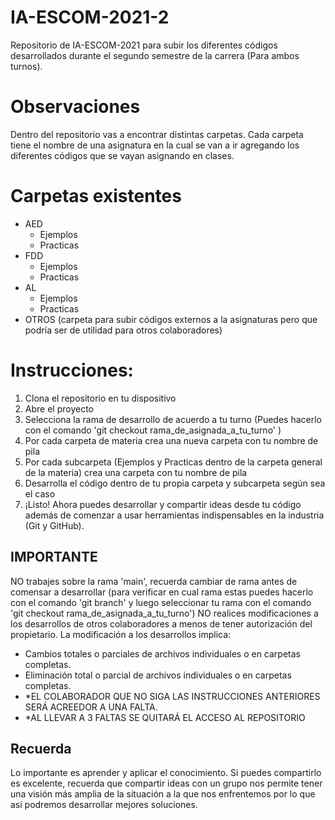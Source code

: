 # IA-ESCOM-2021-2
Repositorio de IA-ESCOM-2021 para subir los diferentes códigos desarrollados durante el segundo semestre de la carrera (Para ambos turnos).

# Observaciones
Dentro del repositorio vas a encontrar distintas carpetas. Cada carpeta tiene el nombre de una asignatura en la cual se van a ir agregando los diferentes códigos que se vayan asignando en clases. 

# Carpetas existentes
- AED 
  - Ejemplos
  - Practicas
- FDD
  - Ejemplos
  - Practicas
- AL
  - Ejemplos
  - Practicas
- OTROS (carpeta para subir códigos externos a la asignaturas pero que podría ser de utilidad para otros colaboradores)
 
# Instrucciones:
1. Clona el repositorio en tu dispositivo
2. Abre el proyecto
3. Selecciona la rama de desarrollo de acuerdo a tu turno (Puedes hacerlo con el comando 'git checkout rama_de_asignada_a_tu_turno' )
4. Por cada carpeta de materia crea una nueva carpeta con tu nombre de pila
5. Por cada subcarpeta (Ejemplos y Practicas dentro de la carpeta general de la materia) crea una carpeta con tu nombre de pila
6. Desarrolla el código dentro de tu propia carpeta y subcarpeta según sea el caso
7. ¡Listo! Ahora puedes desarrollar y compartir ideas desde tu código además de comenzar a usar herramientas indispensables en la industria (Git y GitHub).

## IMPORTANTE
NO trabajes sobre la rama 'main', recuerda cambiar de rama antes de comensar a desarrollar (para verificar en cual rama estas puedes hacerlo con el comando  'git branch' y luego seleccionar tu rama con el comando 'git checkout rama_de_asignada_a_tu_turno')
NO realices modificaciones a los desarrollos de otros colaboradores a menos de tener autorización del propietario.
La modificación a los desarrollos implica:
- Cambios totales o parciales de archivos individuales o en carpetas completas.
- Eliminación total o parcial de archivos individuales o en carpetas completas.
 - *EL COLABORADOR QUE NO SIGA LAS INSTRUCCIONES ANTERIORES SERÁ ACREEDOR A UNA FALTA. 
 - *AL LLEVAR A 3 FALTAS SE QUITARÁ EL ACCESO AL REPOSITORIO

## Recuerda
Lo importante es aprender y aplicar el conocimiento. Si puedes compartirlo es excelente, recuerda que compartir ideas con un grupo nos permite tener una visión más amplia de la situación a la que nos enfrentemos por lo que así podremos desarrollar mejores soluciones.

